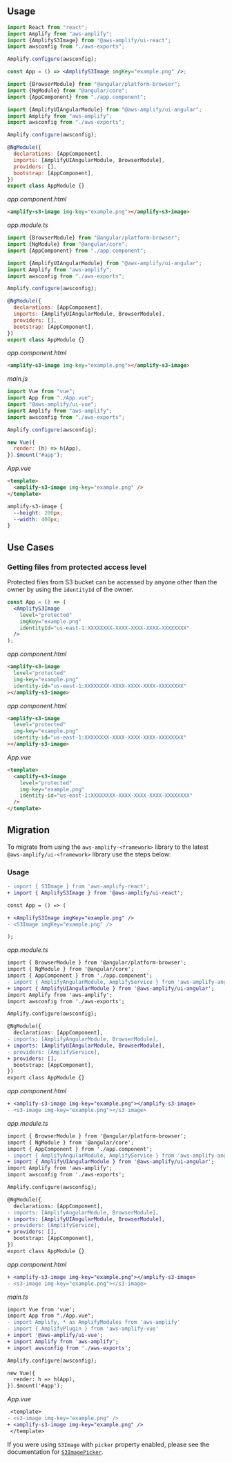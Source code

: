 <inline-fragment src="~/ui/storage/fragments/web/installation.md"></inline-fragment>

## Usage

<docs-filter framework="react">

```jsx
import React from "react";
import Amplify from "aws-amplify";
import {AmplifyS3Image} from "@aws-amplify/ui-react";
import awsconfig from "./aws-exports";

Amplify.configure(awsconfig);

const App = () => <AmplifyS3Image imgKey="example.png" />;
```

</docs-filter>

<docs-filter framework="angular">

```js
import {BrowserModule} from "@angular/platform-browser";
import {NgModule} from "@angular/core";
import {AppComponent} from "./app.component";

import {AmplifyUIAngularModule} from "@aws-amplify/ui-angular";
import Amplify from "aws-amplify";
import awsconfig from "./aws-exports";

Amplify.configure(awsconfig);

@NgModule({
  declarations: [AppComponent],
  imports: [AmplifyUIAngularModule, BrowserModule],
  providers: [],
  bootstrap: [AppComponent],
})
export class AppModule {}
```

_app.component.html_

```html
<amplify-s3-image img-key="example.png"></amplify-s3-image>
```

</docs-filter>

<docs-filter framework="ionic">

_app.module.ts_

```js
import {BrowserModule} from "@angular/platform-browser";
import {NgModule} from "@angular/core";
import {AppComponent} from "./app.component";

import {AmplifyUIAngularModule} from "@aws-amplify/ui-angular";
import Amplify from "aws-amplify";
import awsconfig from "./aws-exports";

Amplify.configure(awsconfig);

@NgModule({
  declarations: [AppComponent],
  imports: [AmplifyUIAngularModule, BrowserModule],
  providers: [],
  bootstrap: [AppComponent],
})
export class AppModule {}
```

_app.component.html_

```html
<amplify-s3-image img-key="example.png"></amplify-s3-image>
```

</docs-filter>

<docs-filter framework="vue">

_main.js_

```js
import Vue from "vue";
import App from "./App.vue";
import "@aws-amplify/ui-vue";
import Amplify from "aws-amplify";
import awsconfig from "./aws-exports";

Amplify.configure(awsconfig);

new Vue({
  render: (h) => h(App),
}).$mount("#app");
```

_App.vue_

```html
<template>
  <amplify-s3-image img-key="example.png" />
</template>
```

</docs-filter>

<ui-component-props tag="amplify-s3-image" prop-type="attr" use-table-headers></ui-component-props>

<ui-component-props tag="amplify-s3-image" prop-type="css" use-table-headers></ui-component-props>

```css
amplify-s3-image {
  --height: 200px;
  --width: 400px;
}
```

## Use Cases

### Getting files from protected access level

Protected files from S3 bucket can be accessed by anyone other than the owner by using the `identityId` of the owner.

<docs-filter framework="react">

```jsx
const App = () => (
  <AmplifyS3Image
    level="protected"
    imgKey="example.png"
    identityId="us-east-1:XXXXXXXX-XXXX-XXXX-XXXX-XXXXXXXX"
  />
);
```

</docs-filter>

<docs-filter framework="angular">

_app.component.html_

```html
<amplify-s3-image
  level="protected"
  img-key="example.png"
  identity-id="us-east-1:XXXXXXXX-XXXX-XXXX-XXXX-XXXXXXXX"
></amplify-s3-image>
```

</docs-filter>

<docs-filter framework="ionic">

_app.component.html_

```html
<amplify-s3-image
  level="protected"
  img-key="example.png"
  identity-id="us-east-1:XXXXXXXX-XXXX-XXXX-XXXX-XXXXXXXX"
></amplify-s3-image>
```

</docs-filter>

<docs-filter framework="vue">

_App.vue_

```html
<template>
  <amplify-s3-image
    level="protected"
    img-key="example.png"
    identity-id="us-east-1:XXXXXXXX-XXXX-XXXX-XXXX-XXXXXXXX"
  />
</template>
```

</docs-filter>

## Migration

To migrate from using the `aws-amplify-<framework>` library to the latest `@aws-amplify/ui-<framework>` library use the steps below:

<inline-fragment src="~/ui/storage/fragments/web/installation-diff.md"></inline-fragment>

### Usage

<docs-filter framework="react">

```diff
- import { S3Image } from 'aws-amplify-react';
+ import { AmplifyS3Image } from '@aws-amplify/ui-react';

const App = () => (

+ <AmplifyS3Image imgKey="example.png" />
- <S3Image imgKey="example.png" />

);
```

</docs-filter>

<docs-filter framework="angular">

_app.module.ts_

```diff
import { BrowserModule } from '@angular/platform-browser';
import { NgModule } from '@angular/core';
import { AppComponent } from './app.component';
- import { AmplifyAngularModule, AmplifyService } from 'aws-amplify-angular';
+ import { AmplifyUIAngularModule } from '@aws-amplify/ui-angular';
import Amplify from 'aws-amplify';
import awsconfig from './aws-exports';

Amplify.configure(awsconfig);

@NgModule({
  declarations: [AppComponent],
- imports: [AmplifyAngularModule, BrowserModule],
+ imports: [AmplifyUIAngularModule, BrowserModule],
- providers: [AmplifyService],
+ providers: [],
  bootstrap: [AppComponent],
})
export class AppModule {}
```

_app.component.html_

```diff
+ <amplify-s3-image img-key="example.png"></amplify-s3-image>
- <s3-image img-key="example.png"></s3-image>
```

</docs-filter>

<docs-filter framework="ionic">

_app.module.ts_

```diff
import { BrowserModule } from '@angular/platform-browser';
import { NgModule } from '@angular/core';
import { AppComponent } from './app.component';
- import { AmplifyAngularModule, AmplifyService } from 'aws-amplify-angular';
+ import { AmplifyUIAngularModule } from '@aws-amplify/ui-angular';
import Amplify from 'aws-amplify';
import awsconfig from './aws-exports';

Amplify.configure(awsconfig);

@NgModule({
  declarations: [AppComponent],
- imports: [AmplifyAngularModule, BrowserModule],
+ imports: [AmplifyUIAngularModule, BrowserModule],
- providers: [AmplifyService],
+ providers: [],
  bootstrap: [AppComponent],
})
export class AppModule {}
```

_app.component.html_

```diff
+ <amplify-s3-image img-key="example.png"></amplify-s3-image>
- <s3-image img-key="example.png"></s3-image>
```

</docs-filter>

<docs-filter framework="vue">

_main.ts_

```diff
import Vue from 'vue';
import App from "./App.vue";
- import Amplify, * as AmplifyModules from 'aws-amplify'
- import { AmplifyPlugin } from 'aws-amplify-vue'
+ import '@aws-amplify/ui-vue';
+ import Amplify from 'aws-amplify';
+ import awsconfig from './aws-exports';

Amplify.configure(awsconfig);

new Vue({
  render: h => h(App),
}).$mount('#app');
```

_App.vue_

```diff
 <template>
- <s3-image img-key="example.png" />
+ <amplify-s3-image img-key="example.png" />
 </template>
```

</docs-filter>

If you were using `S3Image` with `picker` property enabled, please see the documentation for [`S3ImagePicker`](~/ui/storage/s3-image-picker.md).
